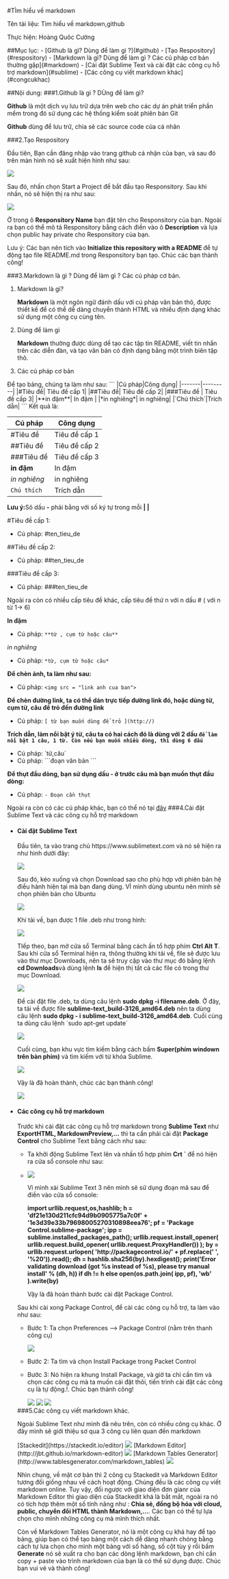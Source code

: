 #TÌm hiểu về markdown
<p>Tên tài liệu: Tìm hiểu về markdown,github</p>
<p>Thực hiện: Hoàng Quôc Cường</p>
##Mục lục:
- [Github là gì? Dùng để làm gì ?](#github)
- [Tạo Respository](#respository)
- [Markdown là gì?  Dùng để làm gì ? Các cú pháp cơ bản thường gặp](#markdown)
- [Cài đặt Sublime Text  và cài đặt các công cụ hỗ trợ markdown](#sublime)
- [Các công cụ viết markdown khác](#congcukhac)

##Nội dung:
<a name = "github"></a>
###1.Github là gì ? DÙng để làm gì?
<p><b>Github</b>  là một dịch vụ lưu trữ dựa trên web cho các dự án phát triển phần mềm trong đó sử dụng các hệ thống kiểm soát phiên bản Git</p>
<p><b>Github</b> dùng để lưu trữ, chia sẻ các source code của cá nhân </p>
<a name = "respository"></a>
###2.Tạo Respository
<p>Đầu tiên, Bạn cần đăng nhập vào trang github cá nhận của bạn, và sau đó trên màn hình nó sẽ xuất hiện hình như sau:</p>
<img src = "http://i.imgur.com/bexnITn.png">
<p>Sau đó, nhấn chọn Start a Project để bắt đầu tạo Responsitory. Sau khi nhấn, nó sẽ hiện thị ra như sau:</p>
<img src = "http://i.imgur.com/X8YVTxX.jpg">
<p>Ở trong ô <b>Responsitory Name</b> bạn đặt tên cho Responsitory của bạn. Ngoài ra bạn có thể mô tả Responsitory bằng cách điền vào ô <b>Description</b> và lựa chọn public
hay private cho Responsitory của bạn. </p>
<p>Lưu ý: Các bạn nên tích vào <b>Initialize this repository with a README </b> để tự động tạo file README.md trong Responsitory bạn tạo. Chúc các bạn thành công!</p>
<a name = "markdown"></a>
###3.Markdown  là gì ? Dùng để làm gì ? Các cú pháp cơ bản.
<ol>
<li>Markdown là gì?</li> 
<p><b>Markdown</b> là một ngôn ngữ đánh dấu với cú pháp văn bản thô, được thiết kế để có thể dễ dàng chuyển thành HTML và nhiều định dạng khác sử dụng một công cụ cùng tên.</p>
<li>Dùng để làm gì</li>
<p><b>Markdown</b> thường được dùng dể tạo các tập tin README, viết tin nhắn trên các diễn đàn, và tạo văn bản có định dạng bằng một trình biên tập thô.</p>
<li>Các cú pháp cơ bản</li>
</ol>
Để tạo bảng, chúng ta làm như sau:
```
|Cú pháp|Công dụng|
|-------|---------|
|#Tiêu đề| Tiêu đề cấp 1|
|##Tiêu đề| Tiêu đề cấp 2|
|###Tiêu đề | Tiêu đề cấp 3|
|**in đậm**| In đậm |
|*in nghiêng*| in nghiêng|
|`Chú thích`|Trích dẫn|
```
Kết quả là:

|Cú pháp|Công dụng|
|-------|---------|
|#Tiêu đề| Tiêu đề cấp 1|
|##Tiêu đề| Tiêu đề cấp 2|
|###Tiêu đề | Tiêu đề cấp 3|
|**in đậm**| In đậm |
|*in nghiêng*| in nghiêng|
|`Chú thích`|Trích dẫn|

<p><b>Lưu ý:</b>Sô dấu <b>-</b> phải bằng với số ký tự trong mỗi <b>| |</b></p>
#Tiêu đề cấp 1:

- Cú pháp: #ten_tieu_de

##Tiêu đề cấp 2:

- Cú pháp: ##ten_tieu_de

###Tiêu đề cấp 3:

- Cú pháp: ###ten_tieu_de

Ngoài ra còn có nhiều cấp tiêu đề khác, cấp tiêu đề thứ n với n dấu # ( với n từ 1-> 6)

**In đậm**

-  Cú pháp: `**từ , cụm từ hoặc câu**`

*in nghiêng* 

- Cú pháp: `*từ, cụm từ hoặc câu*`

**Để chèn ảnh, ta làm như sau:**

- Cú pháp: `<img src = "link anh cua ban">`

**Để chèn đường link, ta có thể dán trực tiếp đường link đó, hoặc dùng từ, cụm từ, câu để trỏ đến đường link**

- Cú pháp: `[ từ bạn muốn dùng để trỏ ](http://)`

<b>Trích dẫn, làm nổi bật ý từ, câu ta có hai cách đó là dùng với 2 dấu ` để làm nổi bật 1 câu, 1 từ. Còn nếu bạn muốn nhiều dòng, thì dùng 6 dấu ` </b>

- Cú pháp: \`từ,câu\`
- Cú pháp: \```đoạn văn bản \```

<b>Để thụt đầu dòng, bạn sử dụng dấu - ở trước câu mà bạn muốn thụt đầu dòng:</b>

- Cú pháp: ` - Đoạn cần thụt `

Ngoài ra còn có các cú pháp khác, bạn có thể nó tại [đây](http://daringfireball.net/projects/markdown/syntax)
<a name = "sublime"></a>
###4.Cài đặt Sublime Text và các công cụ hỗ trợ markdown
<ul>
	<li><h4>Cài đặt Sublime  Text</h4></li>
	<p>Đầu tiên, ta vào trang chủ https://www.sublimetext.com và nó sẽ hiện ra như hình dưới đây: </p>
	<img src = "http://i.imgur.com/nCShxC6.jpg">
	<p>Sau đó, kéo xuống và chọn Download sao cho phù hợp với phiên bản hệ điều hành hiện tại mà bạn đang dùng. VÌ mình dùng ubuntu nên mình sẽ chọn phiên bản cho Ubuntu</p>
	<img src = "http://i.imgur.com/Z422yuJ.jpg">
	<p>Khi tải về, bạn được 1 file .deb như trong hình:</p>
	<img src = "http://i.imgur.com/hGXayQQ.jpg">
	<p>TIếp theo, bạn mở cửa sổ Terminal bằng cách ấn tổ hợp phím <b>Ctrl Alt T</b>. Sau khi cửa sổ Terminal hiện ra, thông thường khi tải về, file sẽ được lưu vào thư mục Downloads, nên ta sẽ truy cập vào thư mục đó bằng lệnh <b>cd Downloads</b>và dùng lệnh <b>ls</b> để hiện thị tất cả các file có trong thư mục Download.</p>
	<img src = "http://i.imgur.com/UInPaoW.jpg">
	<p>Để cài đặt file .deb, ta dùng câu lệnh <b>sudo dpkg -i filename.deb</b>. Ở đây, ta tải về được file <b>sublime-text_build-3126_amd64.deb</b> nên ta dùng câu lệnh <b>sudo dpkg - i sublime-text_build-3126_amd64.deb</b>. Cuối cùng ta dùng câu lệnh `sudo apt-get update`</p>
	<img src = "http://i.imgur.com/iMW1am8.jpg">
	<p>Cuối cùng, bạn khu vực tìm kiếm bằng cách bấm <b>Super(phím windown trên bàn phím)</b> và tìm kiếm với từ khóa Sublime.</p> 
	<img src = "http://i.imgur.com/lyiHjyi.jpg">
	<p>Vậy là đã hoàn thành, chúc các bạn thành công!</p>
  <img src = "http://i.imgur.com/PtVgL2B.png">
  <li><h4>Các công cụ hỗ trợ markdown</h4></li>
  <p>Trước khi cài đặt các công cụ hỗ trợ markdown trong <b>Sublime Text</b> như <b>ExportHTML, MarkdownPreview,...</b> thì ta cần phải cài đặt <b>Package Control</b> cho Sublime Text bằng cách như sau:</p>
  <ul>
  <li><p>Ta khởi động Sublime Text lên và nhấn tổ hợp phím <b>Crt `</b> để nó hiện ra cửa sổ console như sau: </p><li>
  <img src = "http://i.imgur.com/WZI8rmB.jpg">
  <p>Vì mình xài Sublime Text 3 nên mình sẽ sử dụng đoạn mã sau để điền vào cửa sổ console:</p>
  <p><b>import urllib.request,os,hashlib; h = 'df21e130d211cfc94d9b0905775a7c0f' + '1e3d39e33b79698005270310898eea76'; pf = 'Package Control.sublime-package'; ipp = sublime.installed_packages_path(); urllib.request.install_opener( urllib.request.build_opener( urllib.request.ProxyHandler()) ); by = urllib.request.urlopen( 'http://packagecontrol.io/' + pf.replace(' ', '%20')).read(); dh = hashlib.sha256(by).hexdigest(); print('Error validating download (got %s instead of %s), please try manual install' % (dh, h)) if dh != h else open(os.path.join( ipp, pf), 'wb' ).write(by) </b></p>
  <p>Vậy là đã hoàn thành bước cài đặt Package Control.</p>
  </ul>
  <p>Sau khi cài xong Package Control, để cài các công cụ hỗ trợ, ta làm vào như sau:</p>
  <ul>
  <li><p>Bước 1: Ta chọn Preferences --> Package Control (nằm trên thanh công cụ)</p></li>
  <img src = "http://i.imgur.com/DuqfyPI.jpg">
  <li><p>Bước 2: Ta tìm và chọn Install Package trong Packet Control<p></li>
  <li><p>Bước 3: Nó hiện ra khung Install Package, và giờ ta chỉ cần tìm và chọn các công cụ mà ta muốn cái đặt thôi, tiến trình cài đặt các công cụ là tự động.!. Chúc bạn thành công!</p></li>
  <img src = "http://i.imgur.com/HMQY5bA.jpg">
  <img src = "http://i.imgur.com/Jqzpp9S.jpg">
  <img src = "http://i.imgur.com/KZwoMxI.jpg">
  </ul>
<a name = "congcukhac"></a>
###5.Các công cụ viết markdown khác.
<p>Ngoài Sublime Text như mình đã nêu trên, còn có nhiều công cụ khác. Ở đây mình sẽ giới thiệu sơ qua 3 công cụ liên quan đến markdown</p>
[Stackedit](https://stackedit.io/editor)
<img src = "http://i.imgur.com/quJ7bkv.jpg">
[Markdown Editor](http://jbt.github.io/markdown-editor)
<img src = "http://i.imgur.com/IO97ULq.jpg">
[Markdown Tables Generator](http://www.tablesgenerator.com/markdown_tables)
<img src = "http://i.imgur.com/C0UwY5T.jpg">
<p>Nhìn chung, về mặt cơ bản thì 2 công cụ Stackedit và Markdown Editor tương đối giống nhau về cách hoạt động. Chúng đều là các công cụ viết markdown online.
Tuy vậy, đối ngược với giao diện đơn gianr của Markdown Editor thì giao diện của Stackedit khá là bắt mắt, ngoài ra nó có tích hợp thêm một số tính năng như :
<b>Chia sẻ, đồng bộ hóa với cloud, public, chuyển đổi HTML thành Markdown,...</b>. Các bạn có thể tự lựa chọn cho mình những công cụ mà mình thích nhất.</p>
<p>Còn về Markdown Tables Generator, nó là một công cụ khá hay để tạo bảng, giúp bạn có thể tạo bảng một cách dễ dàng nhanh chóng bằng cách tự lưa chọn cho mình 
một bảng với số hàng, số cột tùy ý rồi bấm <b>Generate</b> nó sẽ xuất ra cho bạn các dòng lệnh markdown, bạn chỉ cần copy + paste vào trình markdown của bạn là có thể
sử dụng được. Chúc bạn vui vẻ và thành công!</p>
